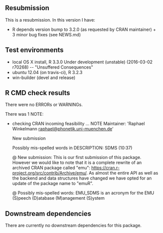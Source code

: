 ## Resubmission
This is a resubmission. In this version I have:

* R depends version bump to 3.2.0 (as requested by CRAN maintainer) + 3 minor bug fixes (see NEWS.md)

## Test environments
* local OS X install, R 3.3.0 Under development (unstable) (2016-03-02 r70268) -- "Unsuffered Consequences"
* ubuntu 12.04 (on travis-ci), R 3.2.3
* win-builder (devel and release)

## R CMD check results
There were no ERRORs or WARNINGs.

There was 1 NOTE:

* checking CRAN incoming feasibility ... NOTE
  Maintainer: 'Raphael Winkelmann <raphael@phonetik.uni-muenchen.de>'

  New submission

  Possibly mis-spelled words in DESCRIPTION:
    SDMS (10:37)

  @ New submission: This is our first submission of this package. However we would like to note that it is 
  a complete rewrite of an archived CRAN package called "emu": 
  https://cran.r-project.org/src/contrib/Archive/emu/. As
  almost the entire API as well as the backend and data structures have changed we have 
  opted for an update of the package name to "emuR".

  @ Possibly mis-spelled words: EMU_SDMS is an acronym for the EMU (S)peech (D)atabase (M)anagement (S)ystem


## Downstream dependencies
There are currently no downstream dependencies for this package.